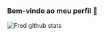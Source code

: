 ### Bem-vindo ao meu perfil 👋

![Fred github stats](https://github-readme-stats.vercel.app/api?username=fredsaggio&show_icons=true&theme=radical)

